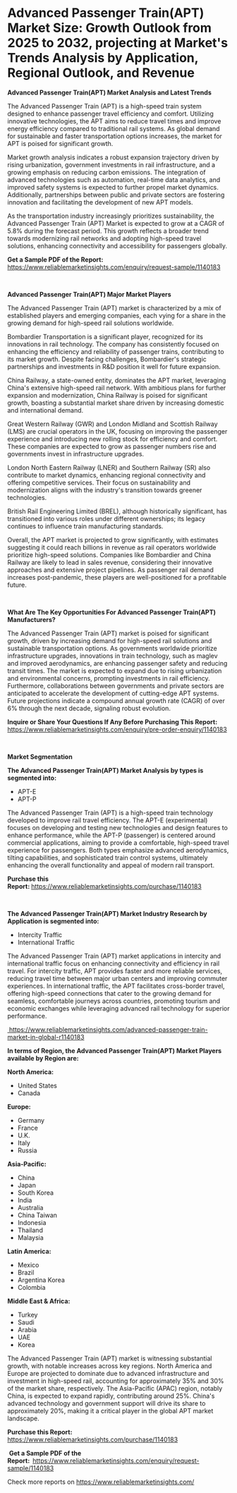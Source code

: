 <p><h1>Advanced Passenger Train(APT) Market Size: Growth Outlook from 2025 to 2032, projecting at Market's Trends Analysis by Application, Regional Outlook, and Revenue</h1></p><p><strong>Advanced Passenger Train(APT) Market Analysis and Latest Trends</strong></p>
<p><p>The Advanced Passenger Train (APT) is a high-speed train system designed to enhance passenger travel efficiency and comfort. Utilizing innovative technologies, the APT aims to reduce travel times and improve energy efficiency compared to traditional rail systems. As global demand for sustainable and faster transportation options increases, the market for APT is poised for significant growth.</p><p>Market growth analysis indicates a robust expansion trajectory driven by rising urbanization, government investments in rail infrastructure, and a growing emphasis on reducing carbon emissions. The integration of advanced technologies such as automation, real-time data analytics, and improved safety systems is expected to further propel market dynamics. Additionally, partnerships between public and private sectors are fostering innovation and facilitating the development of new APT models.</p><p>As the transportation industry increasingly prioritizes sustainability, the Advanced Passenger Train (APT) Market is expected to grow at a CAGR of 5.8% during the forecast period. This growth reflects a broader trend towards modernizing rail networks and adopting high-speed travel solutions, enhancing connectivity and accessibility for passengers globally.</p></p>
<p><strong>Get a Sample PDF of the Report:&nbsp;</strong> <a href="https://www.reliablemarketinsights.com/enquiry/request-sample/1140183?utm_campaign=2938&utm_medium=2&utm_source=Github&utm_content=ia&utm_term=25032025&utm_id=advanced-passenger-trainapt">https://www.reliablemarketinsights.com/enquiry/request-sample/1140183</a></p>
<p>&nbsp;</p>
<p><strong>Advanced Passenger Train(APT) Major Market Players</strong></p>
<p><p>The Advanced Passenger Train (APT) market is characterized by a mix of established players and emerging companies, each vying for a share in the growing demand for high-speed rail solutions worldwide.</p><p>Bombardier Transportation is a significant player, recognized for its innovations in rail technology. The company has consistently focused on enhancing the efficiency and reliability of passenger trains, contributing to its market growth. Despite facing challenges, Bombardier's strategic partnerships and investments in R&D position it well for future expansion.</p><p>China Railway, a state-owned entity, dominates the APT market, leveraging China's extensive high-speed rail network. With ambitious plans for further expansion and modernization, China Railway is poised for significant growth, boasting a substantial market share driven by increasing domestic and international demand.</p><p>Great Western Railway (GWR) and London Midland and Scottish Railway (LMS) are crucial operators in the UK, focusing on improving the passenger experience and introducing new rolling stock for efficiency and comfort. These companies are expected to grow as passenger numbers rise and governments invest in infrastructure upgrades.</p><p>London North Eastern Railway (LNER) and Southern Railway (SR) also contribute to market dynamics, enhancing regional connectivity and offering competitive services. Their focus on sustainability and modernization aligns with the industry's transition towards greener technologies.</p><p>British Rail Engineering Limited (BREL), although historically significant, has transitioned into various roles under different ownerships; its legacy continues to influence train manufacturing standards.</p><p>Overall, the APT market is projected to grow significantly, with estimates suggesting it could reach billions in revenue as rail operators worldwide prioritize high-speed solutions. Companies like Bombardier and China Railway are likely to lead in sales revenue, considering their innovative approaches and extensive project pipelines. As passenger rail demand increases post-pandemic, these players are well-positioned for a profitable future.</p></p>
<p>&nbsp;</p>
<p><strong>What Are The Key Opportunities For Advanced Passenger Train(APT) Manufacturers?</strong></p>
<p><p>The Advanced Passenger Train (APT) market is poised for significant growth, driven by increasing demand for high-speed rail solutions and sustainable transportation options. As governments worldwide prioritize infrastructure upgrades, innovations in train technology, such as maglev and improved aerodynamics, are enhancing passenger safety and reducing transit times. The market is expected to expand due to rising urbanization and environmental concerns, prompting investments in rail efficiency. Furthermore, collaborations between governments and private sectors are anticipated to accelerate the development of cutting-edge APT systems. Future projections indicate a compound annual growth rate (CAGR) of over 6% through the next decade, signaling robust evolution.</p></p>
<p><strong>Inquire or Share Your Questions If Any Before Purchasing This Report:</strong> <a href="https://www.reliablemarketinsights.com/enquiry/pre-order-enquiry/1140183?utm_campaign=2938&utm_medium=2&utm_source=Github&utm_content=ia&utm_term=25032025&utm_id=advanced-passenger-trainapt">https://www.reliablemarketinsights.com/enquiry/pre-order-enquiry/1140183</a></p>
<p>&nbsp;</p>
<p><strong>Market Segmentation</strong></p>
<p><strong>The Advanced Passenger Train(APT) Market Analysis by types is segmented into:</strong></p>
<p><ul><li>APT-E</li><li>APT-P</li></ul></p>
<p><p>The Advanced Passenger Train (APT) is a high-speed train technology developed to improve rail travel efficiency. The APT-E (experimental) focuses on developing and testing new technologies and design features to enhance performance, while the APT-P (passenger) is centered around commercial applications, aiming to provide a comfortable, high-speed travel experience for passengers. Both types emphasize advanced aerodynamics, tilting capabilities, and sophisticated train control systems, ultimately enhancing the overall functionality and appeal of modern rail transport.</p></p>
<p><strong>Purchase this Report:&nbsp;</strong><a href="https://www.reliablemarketinsights.com/purchase/1140183?utm_campaign=2938&utm_medium=2&utm_source=Github&utm_content=ia&utm_term=25032025&utm_id=advanced-passenger-trainapt">https://www.reliablemarketinsights.com/purchase/1140183</a></p>
<p>&nbsp;</p>
<p><strong>The Advanced Passenger Train(APT) Market Industry Research by Application is segmented into:</strong></p>
<p><ul><li>Intercity Traffic</li><li>International Traffic</li></ul></p>
<p><p>The Advanced Passenger Train (APT) market applications in intercity and international traffic focus on enhancing connectivity and efficiency in rail travel. For intercity traffic, APT provides faster and more reliable services, reducing travel time between major urban centers and improving commuter experiences. In international traffic, the APT facilitates cross-border travel, offering high-speed connections that cater to the growing demand for seamless, comfortable journeys across countries, promoting tourism and economic exchanges while leveraging advanced rail technology for superior performance.</p></p>
<p><a href="https://www.reliablemarketinsights.com/advanced-passenger-train-market-in-global-r1140183?utm_campaign=2938&utm_medium=2&utm_source=Github&utm_content=ia&utm_term=25032025&utm_id=advanced-passenger-trainapt">&nbsp;https://www.reliablemarketinsights.com/advanced-passenger-train-market-in-global-r1140183</a></p>
<p><strong>In terms of Region, the Advanced Passenger Train(APT) Market Players available by Region are:</strong></p>
<p>
    <p> <strong> North America: </strong>
        <ul>
            <li>United States</li>
            <li>Canada</li>
        </ul>
        </p> 
    <p> <strong> Europe: </strong>
        <ul>
            <li>Germany</li>
            <li>France</li>
            <li>U.K.</li>
            <li>Italy</li>
            <li>Russia</li>
        </ul>
        </p> 
    <p> <strong> Asia-Pacific: </strong>
        <ul>
            <li>China</li>
            <li>Japan</li>
            <li>South Korea</li>
            <li>India</li>
            <li>Australia</li>
            <li>China Taiwan</li>
            <li>Indonesia</li>
            <li>Thailand</li>
            <li>Malaysia</li>
        </ul>
        </p> 
    <p> <strong> Latin America: </strong>
        <ul>
            <li>Mexico</li>
            <li>Brazil</li>
            <li>Argentina Korea</li>
            <li>Colombia</li>
        </ul>
        </p> 
    <p> <strong> Middle East & Africa: </strong>
        <ul>
            <li>Turkey</li>
            <li>Saudi</li>
            <li>Arabia</li>
            <li>UAE</li>
            <li>Korea</li>
        </ul>
    </p>
    </p>
<p><p>The Advanced Passenger Train (APT) market is witnessing substantial growth, with notable increases across key regions. North America and Europe are projected to dominate due to advanced infrastructure and investment in high-speed rail, accounting for approximately 35% and 30% of the market share, respectively. The Asia-Pacific (APAC) region, notably China, is expected to expand rapidly, contributing around 25%. China's advanced technology and government support will drive its share to approximately 20%, making it a critical player in the global APT market landscape.</p></p>
<p><strong>Purchase this Report: </strong><a href="https://www.reliablemarketinsights.com/purchase/1140183?utm_campaign=2938&utm_medium=2&utm_source=Github&utm_content=ia&utm_term=25032025&utm_id=advanced-passenger-trainapt">https://www.reliablemarketinsights.com/purchase/1140183</a></p>
<p>&nbsp;<strong>Get a Sample PDF of the Report:&nbsp;&nbsp;</strong><a href="https://www.reliablemarketinsights.com/enquiry/request-sample/1140183?utm_campaign=2938&utm_medium=2&utm_source=Github&utm_content=ia&utm_term=25032025&utm_id=advanced-passenger-trainapt">https://www.reliablemarketinsights.com/enquiry/request-sample/1140183</a></p>
<p><strong></strong></p>
<p>Check more reports on <a href="https://www.reliablemarketinsights.com/?utm_campaign=2938&utm_medium=2&utm_source=Github&utm_content=ia&utm_term=25032025&utm_id=advanced-passenger-trainapt">https://www.reliablemarketinsights.com/</a></p>
